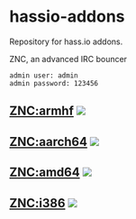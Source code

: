 # hassio-addons

Repository for hass.io addons.

ZNC, an advanced IRC bouncer

```
admin user: admin
admin password: 123456
```

## [ZNC:armhf](https://github.com/torvitas/hassio-addons-znc/tree/master/znc) [![](https://images.microbadger.com/badges/version/torvitas/armhf-hassio-znc.svg)](https://microbadger.com/images/torvitas/armhf-hassio-znc "ZNC")
## [ZNC:aarch64](https://github.com/torvitas/hassio-addons-znc/tree/master/znc) [![](https://images.microbadger.com/badges/version/torvitas/aarch64-hassio-znc.svg)](https://microbadger.com/images/torvitas/aarch64-hassio-znc "ZNC")
## [ZNC:amd64](https://github.com/torvitas/hassio-addons-znc/tree/master/znc) [![](https://images.microbadger.com/badges/version/torvitas/amd64-hassio-znc.svg)](https://microbadger.com/images/torvitas/amd64-hassio-znc "ZNC")
## [ZNC:i386](https://github.com/torvitas/hassio-addons-znc/tree/master/znc) [![](https://images.microbadger.com/badges/version/torvitas/i386-hassio-znc.svg)](https://microbadger.com/images/torvitas/i386-hassio-znc "ZNC")
